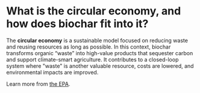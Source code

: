 # What is the circular economy, and how does biochar fit into it?

The **circular economy** is a sustainable model focused on reducing waste and reusing resources as long as possible. In this context, biochar transforms organic “waste” into high-value products that sequester carbon and support climate-smart agriculture. It contributes to a closed-loop system where "waste" is another valuable resource, costs are lowered, and environmental impacts are improved.

Learn more from [the EPA](https://www.epa.gov/circulareconomy/what-circular-economy).
